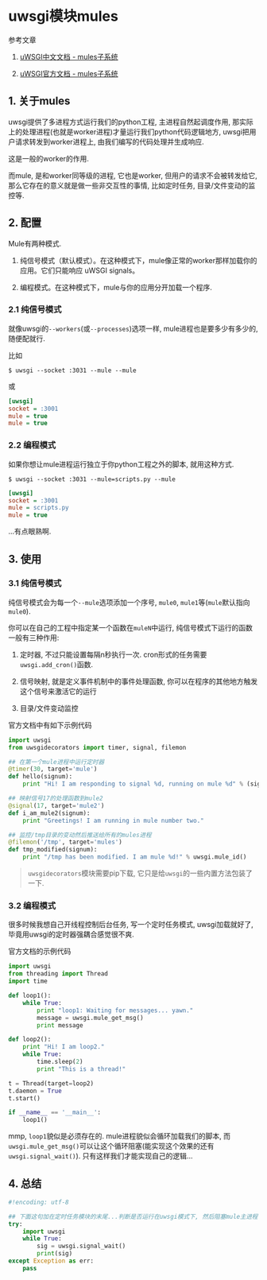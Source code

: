 # uwsgi模块mules

参考文章

1. [uWSGI中文文档 - mules子系统](http://uwsgi-docs-zh.readthedocs.io/zh_CN/latest/Mules.html)

2. [uWSGI官方文档 - mules子系统](https://uwsgi-docs.readthedocs.io/en/latest/Mules.html)

## 1. 关于mules

uwsgi提供了多进程方式运行我们的python工程, 主进程自然起调度作用, 那实际上的处理进程(也就是worker进程)才量运行我们python代码逻辑地方, uwsgi把用户请求转发到worker进程上, 由我们编写的代码处理并生成响应.

这是一般的worker的作用.

而mule, 是和worker同等级的进程, 它也是worker, 但用户的请求不会被转发给它, 那么它存在的意义就是做一些非交互性的事情, 比如定时任务, 目录/文件变动的监控等.

## 2. 配置

Mule有两种模式.

1. 纯信号模式（默认模式）。在这种模式下，mule像正常的worker那样加载你的应用。它们只能响应 uWSGI signals。

2. 编程模式。在这种模式下，mule与你的应用分开加载一个程序.

### 2.1 纯信号模式

就像uwsgi的`--workers`(或`--processes`)选项一样, mule进程也是要多少有多少的, 随便配就行.

比如

```
$ uwsgi --socket :3031 --mule --mule
```

或


```ini
[uwsgi]
socket = :3001
mule = true
mule = true
```

### 2.2 编程模式

如果你想让mule进程运行独立于你python工程之外的脚本, 就用这种方式.

```
$ uwsgi --socket :3031 --mule=scripts.py --mule
```

```ini
[uwsgi]
socket = :3001
mule = scripts.py
mule = true
```

...有点眼熟啊.

## 3. 使用

### 3.1 纯信号模式

纯信号模式会为每一个`--mule`选项添加一个序号, `mule0`, `mule1`等(`mule`默认指向`mule0`).

你可以在自己的工程中指定某一个函数在`muleN`中运行, 纯信号模式下运行的函数一般有三种作用:

1. 定时器, 不过只能设置每隔n秒执行一次. cron形式的任务需要`uwsgi.add_cron()`函数.

2. 信号映射, 就是定义事件机制中的事件处理函数, 你可以在程序的其他地方触发这个信号来激活它的运行

2. 目录/文件变动监控

官方文档中有如下示例代码

```py
import uwsgi
from uwsgidecorators import timer, signal, filemon

## 在第一个mule进程中运行定时器
@timer(30, target='mule')
def hello(signum):
    print "Hi! I am responding to signal %d, running on mule %d" % (signum, uwsgi.mule_id())

## 映射信号17的处理函数到mule2
@signal(17, target='mule2')
def i_am_mule2(signum):
    print "Greetings! I am running in mule number two."

## 监控/tmp目录的变动然后推送给所有的mules进程
@filemon('/tmp', target='mules')
def tmp_modified(signum):
    print "/tmp has been modified. I am mule %d!" % uwsgi.mule_id()
```

> `uwsgidecorators`模块需要pip下载, 它只是给`uwsgi`的一些内置方法包装了一下.

### 3.2 编程模式

很多时候我想自己开线程控制后台任务, 写一个定时任务模式, uwsgi加载就好了, 毕竟用uwsgi的定时器强耦合感觉很不爽.

官方文档的示例代码

```py
import uwsgi
from threading import Thread
import time

def loop1():
    while True:
        print "loop1: Waiting for messages... yawn."
        message = uwsgi.mule_get_msg()
        print message

def loop2():
    print "Hi! I am loop2."
    while True:
        time.sleep(2)
        print "This is a thread!"

t = Thread(target=loop2)
t.daemon = True
t.start()

if __name__ == '__main__':
    loop1()
```

mmp, `loop1`貌似是必须存在的. mule进程貌似会循环加载我们的脚本, 而`uwsgi.mule_get_msg()`可以让这个循环阻塞(能实现这个效果的还有`uwsgi.signal_wait()`). 只有这样我们才能实现自己的逻辑...

## 4. 总结

```py
#!encoding: utf-8

## 下面这句加在定时任务模块的末尾...判断是否运行在uwsgi模式下, 然后阻塞mule主进程.
try:
    import uwsgi
    while True:
        sig = uwsgi.signal_wait()
        print(sig)
except Exception as err:
    pass
```